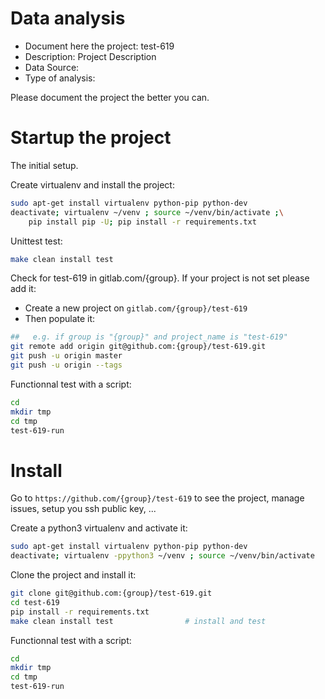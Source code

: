 # Data analysis
- Document here the project: test-619
- Description: Project Description
- Data Source:
- Type of analysis:

Please document the project the better you can.

# Startup the project

The initial setup.

Create virtualenv and install the project:
```bash
sudo apt-get install virtualenv python-pip python-dev
deactivate; virtualenv ~/venv ; source ~/venv/bin/activate ;\
    pip install pip -U; pip install -r requirements.txt
```

Unittest test:
```bash
make clean install test
```

Check for test-619 in gitlab.com/{group}.
If your project is not set please add it:

- Create a new project on `gitlab.com/{group}/test-619`
- Then populate it:

```bash
##   e.g. if group is "{group}" and project_name is "test-619"
git remote add origin git@github.com:{group}/test-619.git
git push -u origin master
git push -u origin --tags
```

Functionnal test with a script:

```bash
cd
mkdir tmp
cd tmp
test-619-run
```

# Install

Go to `https://github.com/{group}/test-619` to see the project, manage issues,
setup you ssh public key, ...

Create a python3 virtualenv and activate it:

```bash
sudo apt-get install virtualenv python-pip python-dev
deactivate; virtualenv -ppython3 ~/venv ; source ~/venv/bin/activate
```

Clone the project and install it:

```bash
git clone git@github.com:{group}/test-619.git
cd test-619
pip install -r requirements.txt
make clean install test                # install and test
```
Functionnal test with a script:

```bash
cd
mkdir tmp
cd tmp
test-619-run
```
